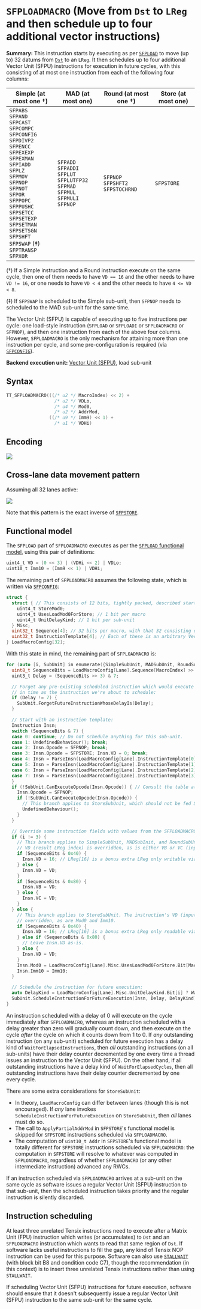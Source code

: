 # `SFPLOADMACRO` (Move from `Dst` to `LReg` and then schedule up to four additional vector instructions)

**Summary:** This instruction starts by executing as per [`SFPLOAD`](SFPLOAD.md) to move (up to) 32 datums from [`Dst`](Dst.md) to an `LReg`. It then schedules up to four additional Vector Unit (SFPU) instructions for execution in future cycles, with this consisting of at most one instruction from each of the following four columns:

|Simple (at most one †)|MAD (at most one)|Round (at most one †)|Store (at most one)|
|---|---|---|---|
|`SFPABS`<br/>`SFPAND`<br/>`SFPCAST`<br/>`SFPCOMPC`<br/>`SFPCONFIG`<br/>`SFPDIVP2`<br/>`SFPENCC`<br/>`SFPEXEXP`<br/>`SFPEXMAN`<br/>`SFPIADD`<br/>`SFPLZ`<br/>`SFPMOV`<br/>`SFPNOP`<br/>`SFPNOT`<br/>`SFPOR`<br/>`SFPPOPC`<br/>`SFPPUSHC`<br/>`SFPSETCC`<br/>`SFPSETEXP`<br/>`SFPSETMAN`<br/>`SFPSETSGN`<br/>`SFPSHFT`<br/>`SFPSWAP` (‡)<br/>`SFPTRANSP`<br/>`SFPXOR`|`SFPADD`<br/>`SFPADDI`<br/>`SFPLUT`<br/>`SFPLUTFP32`<br/>`SFPMAD`<br/>`SFPMUL`<br/>`SFPMULI`<br/>`SFPNOP`|`SFPNOP`<br/>`SFPSHFT2`<br/>`SFPSTOCHRND`|`SFPSTORE`|

(†) If a Simple instruction and a Round instruction execute on the same cycle, then one of them needs to have `VD == 16` and the other needs to have `VD != 16`, or one needs to have `VD < 4` and the other needs to have `4 <= VD < 8`.

(‡) If `SFPSWAP` is scheduled to the Simple sub-unit, then `SFPNOP` needs to scheduled to the MAD sub-unit for the same time.

The Vector Unit (SFPU) is capable of executing up to five instructions per cycle: one load-style instruction (`SFPLOAD` or `SFPLOADI` or `SFPLOADMACRO` or `SFPNOP`), and then one instruction from each of the above four columns. However, `SFPLOADMACRO` is the only mechanism for attaining more than one instruction per cycle, and some pre-configuration is required (via [`SFPCONFIG`](SFPCONFIG.md)).

**Backend execution unit:** [Vector Unit (SFPU)](VectorUnit.md), load sub-unit

## Syntax

```c
TT_SFPLOADMACRO(((/* u2 */ MacroIndex) << 2) +
                  /* u2 */ VDLo,
                  /* u4 */ Mod0,
                  /* u2 */ AddrMod,
                ((/* u9 */ Imm9) << 1) +
                  /* u1 */ VDHi)
```

## Encoding

![](../../../Diagrams/Out/Bits32_SFPLOADMACRO.svg)

## Cross-lane data movement pattern

Assuming all 32 lanes active:

![](../../../Diagrams/Out/CrossLane_SFPLOAD.svg)

Note that this pattern is the exact inverse of [`SFPSTORE`](SFPSTORE.md).

## Functional model

The `SFPLOAD` part of `SFPLOADMACRO` executes as per the [`SFPLOAD` functional model](SFPLOAD.md#functional-model), using this pair of definitions:

```c
uint4_t VD = (0 << 3) | (VDHi << 2) | VDLo;
uint10_t Imm10 = (Imm9 << 1) | VDHi;
```

The remaining part of `SFPLOADMACRO` assumes the following state, which is written via [`SFPCONFIG`](SFPCONFIG.md):

```c
struct {
  struct { // This consists of 12 bits, tightly packed, described starting from the least significant bit.
    uint4_t StoreMod0;
    uint4_t UsesLoadMod0ForStore; // 1 bit per macro
    uint4_t UnitDelayKind; // 1 bit per sub-unit
  } Misc;
  uint32_t Sequence[4]; // 32 bits per macro, with that 32 consisting of 8 bits per sub-unit
  uint32_t InstructionTemplate[4]; // Each of these is an arbitrary Vector Unit (SFPU) instruction
} LoadMacroConfig[32];
```

With this state in mind, the remaining part of `SFPLOADMACRO` is:

```c
for (auto [i, SubUnit] in enumerate({SimpleSubUnit, MADSubUnit, RoundSubUnit, StoreSubUnit}) {
  uint8_t SequenceBits = LoadMacroConfig[Lane].Sequence[MacroIndex] >> (i * 8);
  uint3_t Delay = (SequenceBits >> 3) & 7;

  // Forget any pre-existing scheduled instruction which would execute at the same point
  // in time as the instruction we're about to schedule:
  if (Delay != 7) {
    SubUnit.ForgetFutureInstructionWhoseDelayIs(Delay);
  }

  // Start with an instruction template:
  Instruction Insn;
  switch (SequenceBits & 7) {
  case 0: continue; // Do not schedule anything for this sub-unit.
  case 1: UndefinedBehaviour(); break;
  case 2: Insn.Opcode = SFPNOP; break;
  case 3: Insn.Opcode = SFPSTORE; Insn.VD = 0; break;
  case 4: Insn = ParseInsn(LoadMacroConfig[Lane].InstructionTemplate[0]); break;
  case 5: Insn = ParseInsn(LoadMacroConfig[Lane].InstructionTemplate[1]); break;
  case 6: Insn = ParseInsn(LoadMacroConfig[Lane].InstructionTemplate[2]); break;
  case 7: Insn = ParseInsn(LoadMacroConfig[Lane].InstructionTemplate[3]); break;
  }
  if (!SubUnit.CanExecuteOpcode(Insn.Opcode)) { // Consult the table at the top of this page.
    Insn.Opcode = SFPNOP;
    if (!SubUnit.CanExecuteOpcode(Insn.Opcode)) {
      // This branch applies to StoreSubUnit, which should not be fed SFPNOP.
      UndefinedBehaviour();
    }
  }

  // Override some instruction fields with values from the SFPLOADMACRO instruction:
  if (i != 3) {
    // This branch applies to SimpleSubUnit, MADSubInit, and RoundSubUnit. The instruction's
    // VD (result LReg index) is overridden, as is either VB or VC (input LReg indices).
    if (SequenceBits & 0x40) {
      Insn.VD = 16; // LReg[16] is a bonus extra LReg only writable via SFPLOADMACRO.
    } else {
      Insn.VD = VD;
    }
    if (SequenceBits & 0x80) {
      Insn.VB = VD;
    } else {
      Insn.VC = VD;
    }
  } else {
    // This branch applies to StoreSubUnit. The instruction's VD (input LReg index) is
    // overridden, as are Mod0 and Imm10.
    if (SequenceBits & 0x40) {
      Insn.VD = 16; // LReg[16] is a bonus extra LReg only readable via SFPLOADMACRO.
    } else if (SequenceBits & 0x80) {
      // Leave Insn.VD as-is.
    } else {
      Insn.VD = VD;
    }
    Insn.Mod0 = LoadMacroConfig[Lane].Misc.UsesLoadMod0ForStore.Bit[MacroIndex] ? Mod0 : LoadMacroConfig[Lane].Misc.StoreMod0;
    Insn.Imm10 = Imm10;
  }

  // Schedule the instruction for future execution:
  auto DelayKind = LoadMacroConfig[Lane].Misc.UnitDelayKind.Bit[i] ? WaitForElapsedInstructions : WaitForElapsedCycles;
  SubUnit.ScheduleInstructionForFutureExecution(Insn, Delay, DelayKind);
}
```
An instruction scheduled with a delay of 0 will execute on the cycle immediately after `SFPLOADMACRO`, whereas an instruction scheduled with a delay greater than zero will gradually count down, and then execute on the cycle _after_ the cycle on which it counts down from 1 to 0. If _any_ outstanding instruction (on any sub-unit) scheduled for future execution has a delay kind of `WaitForElapsedInstructions`, then _all_ outstanding instructions (on all sub-units) have their delay counter decremented by one every time a thread issues an instruction to the Vector Unit (SFPU). On the other hand, if all outstanding instructions have a delay kind of `WaitForElapsedCycles`, then all outstanding instructions have their delay counter decremented by one every cycle.

There are some extra considerations for `StoreSubUnit`:
* In theory, `LoadMacroConfig` can differ between lanes (though this is not encouraged). If _any_ lane invokes `ScheduleInstructionForFutureExecution` on `StoreSubUnit`, then _all_ lanes must do so.
* The call to `ApplyPartialAddrMod` in `SFPSTORE`'s functional model is skipped for `SFPSTORE` instructions scheduled via `SFPLOADMACRO`.
* The computation of `uint10_t Addr` in `SFPSTORE`'s functional model is totally different for `SFPSTORE` instructions scheduled via `SFPLOADMACRO`: the computation in `SFPSTORE` will resolve to whatever was computed in `SFPLOADMACRO`, regardless of whether `SFPLOADMACRO` (or any other intermediate instruction) advanced any RWCs.

If an instruction scheduled via `SFPLOADMACRO` arrives at a sub-unit on the same cycle as software issues a regular Vector Unit (SFPU) instruction to that sub-unit, then the scheduled instruction takes priority and the regular instruction is silently discarded.

## Instruction scheduling

At least three unrelated Tensix instructions need to execute after a Matrix Unit (FPU) instruction which writes (or accumulates) to `Dst` and an `SFPLOADMACRO` instruction which wants to read that same region of `Dst`. If software lacks useful instructions to fill the gap, any kind of Tensix NOP instruction can be used for this purpose. Software can also use [`STALLWAIT`](STALLWAIT.md) (with block bit B8 and condition code C7), though the recommendation (in this context) is to insert three unrelated Tensix instructions rather than using `STALLWAIT`.

If scheduling Vector Unit (SFPU) instructions for future execution, software should ensure that it doesn't subsequently issue a regular Vector Unit (SFPU) instruction to the same sub-unit for the same cycle.
